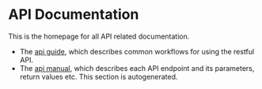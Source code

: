 # API Documentation
<!-- Replace all of the titles with relevant titles -->
This is the homepage for all API related documentation.

* The [api guide](./guide/index.md), which describes common workflows for using the restful API.
* The [api manual](./manual/index.md), which describes each API endpoint and its parameters, return values etc. This section is autogenerated.
